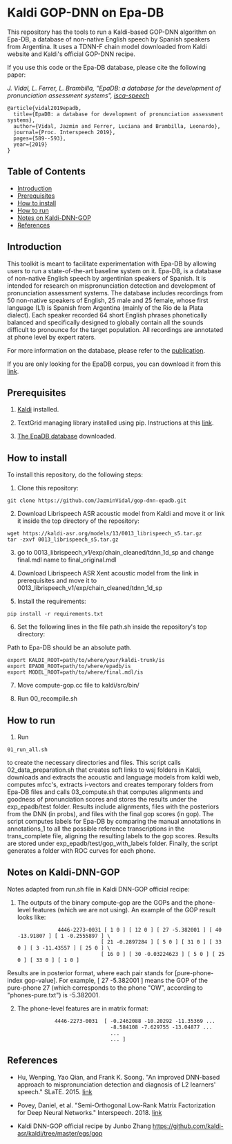 # Kaldi GOP-DNN on Epa-DB

This repository has the tools to run a Kaldi-based GOP-DNN algorithm on Epa-DB, a database of non-native English speech by Spanish speakers from Argentina. It uses a TDNN-F chain model downloaded from Kaldi website and Kaldi's official GOP-DNN recipe.

If you use this code or the Epa-DB database, please cite the following paper:

*J. Vidal, L. Ferrer, L. Brambilla, "EpaDB: a database for the development of pronunciation assessment systems", [isca-speech](https://www.isca-speech.org/archive/Interspeech_2019/abstracts/1839.html)*

```
@article{vidal2019epadb,
  title={EpaDB: a database for development of pronunciation assessment systems},
  author={Vidal, Jazmin and Ferrer, Luciana and Brambilla, Leonardo},
  journal={Proc. Interspeech 2019},
  pages={589--593},
  year={2019}
}
```


## Table of Contents
* [Introduction](#introduction)
* [Prerequisites](#prerequisites)
* [How to install](#how-to-install)
* [How to run](#how-to-run)
* [Notes on Kaldi-DNN-GOP](#Notes-on-Kaldi-DNN-GOP)
* [References](#references)


## Introduction

This toolkit is meant to facilitate experimentation with Epa-DB by allowing users to run a state-of-the-art baseline system on it.
Epa-DB, is a database of non-native English speech by argentinian speakers of Spanish. It is intended for research on mispronunciation detection
and development of pronunciation assessment systems.
The database includes recordings from 50 non-native speakers of English, 25 male and 25 female, whose first language (L1) is Spanish from Argentina (mainly of the Rio de la Plata dialect).
Each speaker recorded 64 short English phrases phonetically balanced and specifically designed to globally contain all the sounds difficult to pronounce for the target population.
All recordings are annotated at phone level by expert raters.

For more information on the database, please refer to the [publication](https://www.isca-speech.org/archive/Interspeech_2019/abstracts/1839.html). 

If you are only looking for the EpaDB corpus, you can download it from this [link]().

## Prerequisites

1. [Kaldi](http://kaldi-asr.org/) installed.

2. TextGrid managing library installed using pip. Instructions at this [link](https://pypi.org/project/praat-textgrids/).

3. [The EpaDB database]() downloaded.


## How to install

To install this repository, do the following steps:

1. Clone this repository:
```
git clone https://github.com/JazminVidal/gop-dnn-epadb.git
```

2. Download Librispeech ASR acoustic model from Kaldi and move it or link it inside the top directory of the repository:

```
wget https://kaldi-asr.org/models/13/0013_librispeech_s5.tar.gz
tar -zxvf 0013_librispeech_s5.tar.gz
```

3. go to 0013_librispeech_v1/exp/chain_cleaned/tdnn_1d_sp and change final.mdl name to final_original.mdl


4. Download Librispeech ASR Xent acoustic model from the link in prerequisites and move it to 0013_librispeech_v1/exp/chain_cleaned/tdnn_1d_sp


5. Install the requirements:

```
pip install -r requirements.txt
```

6. Set the following lines in the file path.sh inside the repository's top directory:

Path to Epa-DB should be an absolute path.

```
export KALDI_ROOT=path/to/where/your/kaldi-trunk/is
export EPADB_ROOT=path/to/where/epadb/is
export MODEL_ROOT=path/to/where/final.mdl/is
```

7. Move compute-gop.cc file to kaldi/src/bin/


8. Run 00_recompile.sh


## How to run


1. Run 

```
01_run_all.sh 
```

to create the necessary directories and files. This script calls 02_data_preparation.sh that creates soft links to wsj folders in Kaldi, downloads and extracts the acoustic and language models from kaldi web, computes mfcc's, extracts i-vectors and creates temporary folders from Epa-DB files and calls 03_compute.sh that 
computes alignments and goodness of pronunciation scores and stores the results under the exp_epadb/test folder. Results include alignments, files with the posteriors from the DNN (in probs), and files with the final gop scores (in gop). The script computes labels for Epa-DB by comparing the manual annotations in annotations_1 to all the possible reference transcriptions in the trans_complete file, aligning the resulting labels to the gop scores. Results are stored under exp_epadb/test/gop_with_labels folder. Finally, the script generates a folder with ROC curves for each phone.



## Notes on Kaldi-DNN-GOP

Notes adapted from run.sh file in Kaldi DNN-GOP official recipe:

1. The outputs of the binary compute-gop are the GOPs and the phone-level features (which we are not using). An example of the GOP result looks like:

                    4446-2273-0031 [ 1 0 ] [ 12 0 ] [ 27 -5.382001 ] [ 40 -13.91807 ] [ 1 -0.2555897 ] \
                                  [ 21 -0.2897284 ] [ 5 0 ] [ 31 0 ] [ 33 0 ] [ 3 -11.43557 ] [ 25 0 ] \
                                  [ 16 0 ] [ 30 -0.03224623 ] [ 5 0 ] [ 25 0 ] [ 33 0 ] [ 1 0 ]

Results are in posterior format, where each pair stands for [pure-phone-index gop-value]. For example, [ 27 -5.382001 ] means the GOP of the pure-phone 27 (which corresponds to the phone "OW", according to "phones-pure.txt") is -5.382001.

2. The phone-level features are in matrix format:

                   4446-2273-0031  [ -0.2462088 -10.20292 -11.35369 ...
                                     -8.584108 -7.629755 -13.04877 ...
                                     ...
                                     ... ]


## References

* Hu, Wenping, Yao Qian, and Frank K. Soong. "An improved DNN-based approach to mispronunciation detection and diagnosis of L2 learners' speech." SLaTE. 2015. [link](https://www.slate2015.org/files/submissions/Hu15-AID.pdf)

* Povey, Daniel, et al. "Semi-Orthogonal Low-Rank Matrix Factorization for Deep Neural Networks." Interspeech. 2018. [link](https://www.danielpovey.com/files/2018_interspeech_tdnnf.pdf)

* Kaldi DNN-GOP official recipe by Junbo Zhang https://github.com/kaldi-asr/kaldi/tree/master/egs/gop
